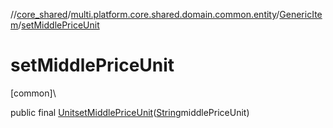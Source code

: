 //[core_shared](../../../index.md)/[multi.platform.core.shared.domain.common.entity](../index.md)/[GenericItem](index.md)/[setMiddlePriceUnit](set-middle-price-unit.md)

# setMiddlePriceUnit

[common]\

public final [Unit](https://kotlinlang.org/api/latest/jvm/stdlib/kotlin/-unit/index.html)[setMiddlePriceUnit](set-middle-price-unit.md)([String](https://docs.oracle.com/javase/8/docs/api/java/lang/String.html)middlePriceUnit)
